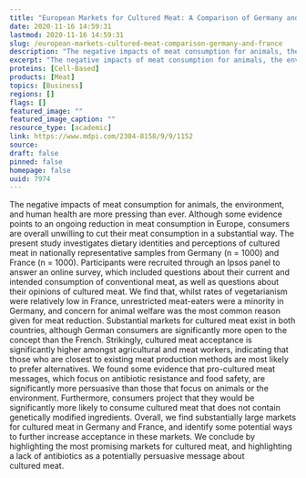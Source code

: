 ```yaml
---
title: "European Markets for Cultured Meat: A Comparison of Germany and France"
date: 2020-11-16 14:59:31
lastmod: 2020-11-16 14:59:31
slug: /european-markets-cultured-meat-comparison-germany-and-france
description: "The negative impacts of meat consumption for animals, the environment, and human health are more pressing than ever. Although some evidence points to an ongoing reduction in meat consumption in Europe, consumers are overall unwilling to cut their meat consumption in a substantial way. The present study investigates dietary identities and perceptions of cultured meat in nationally representative samples from Germany (n = 1000) and France (n = 1000)."
excerpt: "The negative impacts of meat consumption for animals, the environment, and human health are more pressing than ever. Although some evidence points to an ongoing reduction in meat consumption in Europe, consumers are overall unwilling to cut their meat consumption in a substantial way. The present study investigates dietary identities and perceptions of cultured meat in nationally representative samples from Germany (n = 1000) and France (n = 1000)."
proteins: [Cell-Based]
products: [Meat]
topics: [Business]
regions: []
flags: []
featured_image: ""
featured_image_caption: ""
resource_type: [academic]
link: https://www.mdpi.com/2304-8158/9/9/1152
source: 
draft: false
pinned: false
homepage: false
uuid: 7974
---
```

The negative impacts of meat consumption for animals, the environment,
and human health are more pressing than ever. Although some evidence
points to an ongoing reduction in meat consumption in Europe, consumers
are overall unwilling to cut their meat consumption in a substantial
way. The present study investigates dietary identities and perceptions
of cultured meat in nationally representative samples from Germany (n =
1000) and France (n = 1000). Participants were recruited through an
Ipsos panel to answer an online survey, which included questions about
their current and intended consumption of conventional meat, as well as
questions about their opinions of cultured meat. We find that, whilst
rates of vegetarianism were relatively low in France, unrestricted
meat-eaters were a minority in Germany, and concern for animal welfare
was the most common reason given for meat reduction. Substantial markets
for cultured meat exist in both countries, although German consumers are
significantly more open to the concept than the French. Strikingly,
cultured meat acceptance is significantly higher amongst agricultural
and meat workers, indicating that those who are closest to existing meat
production methods are most likely to prefer alternatives. We found some
evidence that pro-cultured meat messages, which focus on antibiotic
resistance and food safety, are significantly more persuasive than those
that focus on animals or the environment. Furthermore, consumers project
that they would be significantly more likely to consume cultured meat
that does not contain genetically modified ingredients. Overall, we find
substantially large markets for cultured meat in Germany and France, and
identify some potential ways to further increase acceptance in these
markets. We conclude by highlighting the most promising markets for
cultured meat, and highlighting a lack of antibiotics as a potentially
persuasive message about cultured meat.
